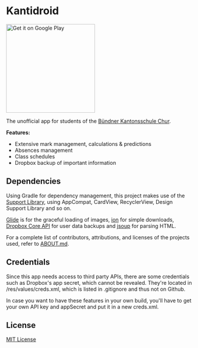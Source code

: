 # Kantidroid

<a href='https://play.google.com/store/apps/details?id=com.martin.kantidroid&pcampaignid=MKT-Other-global-all-co-prtnr-py-PartBadge-Mar2515-1'><img alt='Get it on Google Play' src='https://play.google.com/intl/en_us/badges/images/generic/en_badge_web_generic.png' width='240'/></a>

The unofficial app for students of the [Bündner Kantonsschule Chur](http://www.gr.ch/DE/institutionen/verwaltung/ekud/ahb/bks/uberuns/Seiten/default.aspx).

**Features:**
* Extensive mark management, calculations & predictions
* Absences management
* Class schedules
* Dropbox backup of important information

## Dependencies

Using Gradle for dependency management, this project makes use of the [Support Library](http://developer.android.com/tools/support-library/index.html), using AppCompat, CardView, RecyclerView, Design Support Library and so on.

[Glide](https://github.com/bumptech/glide) is for the graceful loading of images, [ion](https://github.com/koush/ion) for simple downloads, [Dropbox Core API](https://github.com/dropbox/dropbox-sdk-java) for user data backups and [jsoup](https://jsoup.org/) for parsing HTML.

For a complete list of contributors, attributions, and licenses of the projects used, refer to [ABOUT.md](ABOUT.md).

## Credentials

Since this app needs access to third party APIs, there are some credentials such as Dropbox's app secret, which cannot be revealed. They're located in /res/values/creds.xml, which is listed in .gitignore and thus not on Github.

In case you want to have these features in your own build, you'll have to get your own API key and appSecret and put it in a new creds.xml.

## License

[MIT License](LICENSE.md)
